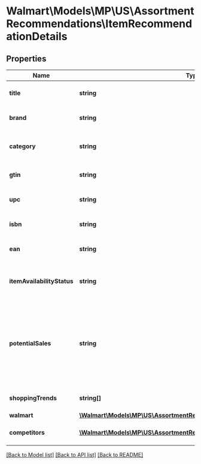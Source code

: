 # Walmart\Models\MP\US\AssortmentRecommendations\ItemRecommendationDetails

## Properties

Name | Type | Description | Notes
------------ | ------------- | ------------- | -------------
**title** | **string** | Title of the recommended item | [optional]
**brand** | **string** | Brand of the recommended item | [optional]
**category** | **string** | Category of the recommended item | [optional]
**gtin** | **string** | GTIN of the recommended item | [optional]
**upc** | **string** | UPC of the recommended item | [optional]
**isbn** | **string** | ISBN of the recommended item | [optional]
**ean** | **string** | EAN of the recommended item | [optional]
**itemAvailabilityStatus** | **string** | Item availability status of the recommended item.   | Attribute | Description | Data Type | | --- | ----------- | ------- | | EXISTING_IN_WALMART | Indicates that item is existing in Walmart. | string | | NEW_TO_WALMART | Indicates that item is new to Walmart. | string | | [optional]
**potentialSales** | **string** | Indicates the potential revenue the recommended item can bring in over a year.  This field does not promise the numbers indicated. | [optional]
**shoppingTrends** | **string[]** | Indicates the demand type for an item.   | Attribute | Description | Data Type | | --- | ----------- | ------- | | MOST_SEARCHED_FOR | Item is most searched for in the market. | string | | BEST_SELLERS | Item is best seller in the market. | string | | DEAL_ITEMS | Item is in demand and is a part of deals in the other marketplaces. | string | | [optional]
**walmart** | [**\Walmart\Models\MP\US\AssortmentRecommendations\WalmartItemInfo**](WalmartItemInfo.md) |  | [optional]
**competitors** | [**\Walmart\Models\MP\US\AssortmentRecommendations\CompetitorItemInfo[]**](CompetitorItemInfo.md) | Competitor's item information | [optional]


[[Back to Model list]](./) [[Back to API list]](../../../../../README.md#supported-apis) [[Back to README]](../../../../../README.md)
